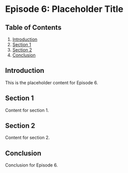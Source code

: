 # Episode 6: Placeholder Title

## Table of Contents

1. [Introduction](#introduction)
2. [Section 1](#section-1)
3. [Section 2](#section-2)
4. [Conclusion](#conclusion)

## Introduction

This is the placeholder content for Episode 6.

## Section 1

Content for section 1.

## Section 2

Content for section 2.

## Conclusion

Conclusion for Episode 6.

